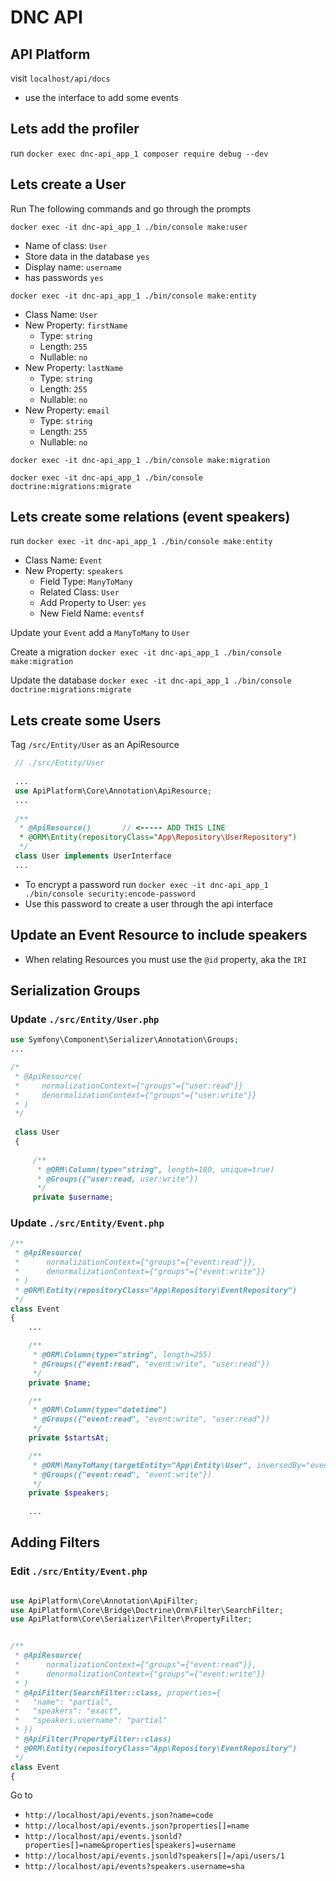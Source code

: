 # DNC API

## API Platform

visit `localhost/api/docs`

* use the interface to add some events

## Lets add the profiler

run `docker exec dnc-api_app_1 composer require debug --dev`

## Lets create a User

Run The following commands and go through the prompts

`docker exec -it dnc-api_app_1 ./bin/console make:user`
* Name of class: `User`
* Store data in the database `yes`
* Display name: `username`
* has passwords `yes`

`docker exec -it dnc-api_app_1 ./bin/console make:entity`
* Class Name: `User`
* New Property: `firstName`
    * Type: `string`
    * Length: `255`
    * Nullable: `no`
* New Property: `lastName`
    * Type: `string`
    * Length: `255`
    * Nullable: `no`
* New Property: `email`
    * Type: `string`
    * Length: `255`
    * Nullable: `no`

`docker exec -it dnc-api_app_1 ./bin/console make:migration`

`docker exec -it dnc-api_app_1 ./bin/console doctrine:migrations:migrate`

## Lets create some relations (event speakers)

run `docker exec -it dnc-api_app_1 ./bin/console make:entity`

* Class Name: `Event`
* New Property: `speakers`
    * Field Type: `ManyToMany`
    * Related Class: `User`
    * Add Property to User: `yes`
    * New Field Name: `eventsf`

Update your `Event` add a `ManyToMany` to `User`

Create a migration `docker exec -it dnc-api_app_1 ./bin/console make:migration`

Update the database `docker exec -it dnc-api_app_1 ./bin/console doctrine:migrations:migrate`

## Lets create some Users

Tag `/src/Entity/User` as an ApiResource

```php
 // ./src/Entity/User
 
 ...
 use ApiPlatform\Core\Annotation\ApiResource;
 ...
 
 /**
  * @ApiResource()       // <----- ADD THIS LINE
  * @ORM\Entity(repositoryClass="App\Repository\UserRepository")
  */
 class User implements UserInterface 
 ...
```

* To encrypt a password run `docker exec -it dnc-api_app_1 ./bin/console security:encode-password`
* Use this password to create a user through the api interface


## Update an Event Resource to include speakers

* When relating Resources you must use the `@id` property, aka the `IRI`

## Serialization Groups

### Update `./src/Entity/User.php`

```php
use Symfony\Component\Serializer\Annotation\Groups;
...

/*
 * @ApiResource(
 *     normalizationContext={"groups"={"user:read"}}
 *     denormalizationContext={"groups"={"user:write"}}
 * )
 */
 
 class User
 {
 
     /**
      * @ORM\Column(type="string", length=180, unique=true)
      * @Groups({"user:read, user:write"})
      */
     private $username;
```

### Update `./src/Entity/Event.php`
```php
/**
 * @ApiResource(
 *      normalizationContext={"groups"={"event:read"}},
 *      denormalizationContext={"groups"={"event:write"}}
 * )
 * @ORM\Entity(repositoryClass="App\Repository\EventRepository")
 */
class Event
{
    ...

    /**
     * @ORM\Column(type="string", length=255)
     * @Groups({"event:read", "event:write", "user:read"})
     */
    private $name;

    /**
     * @ORM\Column(type="datetime")
     * @Groups({"event:read", "event:write", "user:read"})
     */
    private $startsAt;

    /**
     * @ORM\ManyToMany(targetEntity="App\Entity\User", inversedBy="events")
     * @Groups({"event:read", "event:write"})
     */
    private $speakers;
    
    ...
```
## Adding Filters

### Edit `./src/Entity/Event.php`
```php

use ApiPlatform\Core\Annotation\ApiFilter;
use ApiPlatform\Core\Bridge\Doctrine\Orm\Filter\SearchFilter;
use ApiPlatform\Core\Serializer\Filter\PropertyFilter;


/**
 * @ApiResource(
 *      normalizationContext={"groups"={"event:read"}},
 *      denormalizationContext={"groups"={"event:write"}}
 * )
 * @ApiFilter(SearchFilter::class, properties={
 *   "name": "partial",
 *   "speakers": "exact",
 *   "speakers.username": "partial"
 * })
 * @ApiFilter(PropertyFilter::class)
 * @ORM\Entity(repositoryClass="App\Repository\EventRepository")
 */
class Event
{
```
Go to 

* `http://localhost/api/events.json?name=code`
* `http://localhost/api/events.json?properties[]=name`
* `http://localhost/api/events.jsonld?properties[]=name&properties[speakers]=username`
* `http://localhost/api/events.jsonld?speakers[]=/api/users/1`
* `http://localhost/api/events?speakers.username=sha`